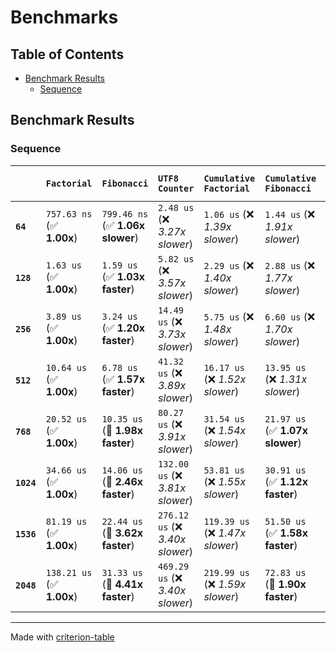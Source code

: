 # Benchmarks

## Table of Contents

- [Benchmark Results](#benchmark-results)
    - [Sequence](#sequence)

## Benchmark Results

### Sequence

|            | `Factorial`               | `Fibonacci`                      | `UTF8 Counter`                   | `Cumulative Factorial`           | `Cumulative Fibonacci`          | `Cumulative UTF8 Counter`           |
|:-----------|:--------------------------|:---------------------------------|:---------------------------------|:---------------------------------|:--------------------------------|:----------------------------------- |
| **`64`**   | `757.63 ns` (✅ **1.00x**) | `799.46 ns` (✅ **1.06x slower**) | `2.48 us` (❌ *3.27x slower*)     | `1.06 us` (❌ *1.39x slower*)     | `1.44 us` (❌ *1.91x slower*)    | `3.59 us` (❌ *4.74x slower*)        |
| **`128`**  | `1.63 us` (✅ **1.00x**)   | `1.59 us` (✅ **1.03x faster**)   | `5.82 us` (❌ *3.57x slower*)     | `2.29 us` (❌ *1.40x slower*)     | `2.88 us` (❌ *1.77x slower*)    | `8.39 us` (❌ *5.14x slower*)        |
| **`256`**  | `3.89 us` (✅ **1.00x**)   | `3.24 us` (✅ **1.20x faster**)   | `14.49 us` (❌ *3.73x slower*)    | `5.75 us` (❌ *1.48x slower*)     | `6.60 us` (❌ *1.70x slower*)    | `20.70 us` (❌ *5.32x slower*)       |
| **`512`**  | `10.64 us` (✅ **1.00x**)  | `6.78 us` (✅ **1.57x faster**)   | `41.32 us` (❌ *3.89x slower*)    | `16.17 us` (❌ *1.52x slower*)    | `13.95 us` (❌ *1.31x slower*)   | `55.83 us` (❌ *5.25x slower*)       |
| **`768`**  | `20.52 us` (✅ **1.00x**)  | `10.35 us` (🚀 **1.98x faster**)  | `80.27 us` (❌ *3.91x slower*)    | `31.54 us` (❌ *1.54x slower*)    | `21.97 us` (✅ **1.07x slower**) | `105.37 us` (❌ *5.13x slower*)      |
| **`1024`** | `34.66 us` (✅ **1.00x**)  | `14.06 us` (🚀 **2.46x faster**)  | `132.00 us` (❌ *3.81x slower*)   | `53.81 us` (❌ *1.55x slower*)    | `30.91 us` (✅ **1.12x faster**) | `166.88 us` (❌ *4.81x slower*)      |
| **`1536`** | `81.19 us` (✅ **1.00x**)  | `22.44 us` (🚀 **3.62x faster**)  | `276.12 us` (❌ *3.40x slower*)   | `119.39 us` (❌ *1.47x slower*)   | `51.50 us` (✅ **1.58x faster**) | `346.26 us` (❌ *4.26x slower*)      |
| **`2048`** | `138.21 us` (✅ **1.00x**) | `31.33 us` (🚀 **4.41x faster**)  | `469.29 us` (❌ *3.40x slower*)   | `219.99 us` (❌ *1.59x slower*)   | `72.83 us` (🚀 **1.90x faster**) | `577.28 us` (❌ *4.18x slower*)      |

---
Made with [criterion-table](https://github.com/nu11ptr/criterion-table)

